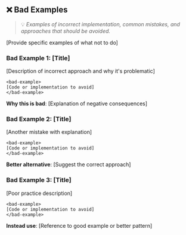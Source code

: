 ## ❌ Bad Examples
> 💡 *Examples of incorrect implementation, common mistakes, and approaches that should be avoided.*

[Provide specific examples of what not to do]

### Bad Example 1: [Title]
[Description of incorrect approach and why it's problematic]
```
<bad-example>
[Code or implementation to avoid]
</bad-example>
```
**Why this is bad**: [Explanation of negative consequences]

### Bad Example 2: [Title]
[Another mistake with explanation]
```
<bad-example>
[Code or implementation to avoid]
</bad-example>
```
**Better alternative**: [Suggest the correct approach]

### Bad Example 3: [Title]
[Poor practice description]
```
<bad-example>
[Code or implementation to avoid]
</bad-example>
```
**Instead use**: [Reference to good example or better pattern]
